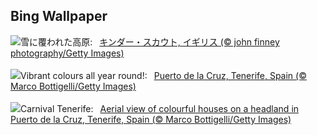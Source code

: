 ## Bing Wallpaper
![](https://www.bing.com/th?id=OHR.PeakDistrictNP_JA-JP8773323840_UHD.jpg&w=1000)雪に覆われた高原:&nbsp;&ensp;[キンダー・スカウト, イギリス (© john finney photography/Getty Images)](https://www.bing.com/th?id=OHR.PeakDistrictNP_JA-JP8773323840_UHD.jpg)
<br><br/>
![](https://www.bing.com/th?id=OHR.CarnavalTenerife_EN-GB7377141712_UHD.jpg&w=1000)Vibrant colours all year round!:&nbsp;&ensp;[Puerto de la Cruz, Tenerife, Spain (© Marco Bottigelli/Getty Images)](https://www.bing.com/th?id=OHR.CarnavalTenerife_EN-GB7377141712_UHD.jpg)
<br><br/>
![](https://www.bing.com/th?id=OHR.CarnavalTenerife_PT-BR5233903925_UHD.jpg&w=1000)Carnival Tenerife:&nbsp;&ensp;[Aerial view of colourful houses on a headland in Puerto de la Cruz, Tenerife, Spain (© Marco Bottigelli/Getty Images)](https://www.bing.com/th?id=OHR.CarnavalTenerife_PT-BR5233903925_UHD.jpg)
<br><br/>
